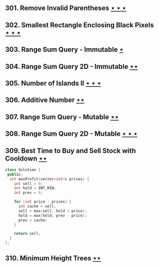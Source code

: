 ## 301. Remove Invalid Parentheses [$\star\star\star$](https://leetcode.com/problems/remove-invalid-parentheses)

## 302. Smallest Rectangle Enclosing Black Pixels [$\star\star\star$](https://leetcode.com/problems/smallest-rectangle-enclosing-black-pixels)

## 303. Range Sum Query - Immutable [$\star$](https://leetcode.com/problems/range-sum-query-immutable)

## 304. Range Sum Query 2D - Immutable [$\star\star$](https://leetcode.com/problems/range-sum-query-2d-immutable)

## 305. Number of Islands II [$\star\star\star$](https://leetcode.com/problems/number-of-islands-ii)

## 306. Additive Number [$\star\star$](https://leetcode.com/problems/additive-number)

## 307. Range Sum Query - Mutable [$\star\star$](https://leetcode.com/problems/range-sum-query-mutable)

## 308. Range Sum Query 2D - Mutable [$\star\star\star$](https://leetcode.com/problems/range-sum-query-2d-mutable)

## 309. Best Time to Buy and Sell Stock with Cooldown [$\star\star$](https://leetcode.com/problems/best-time-to-buy-and-sell-stock-with-cooldown)

```cpp
class Solution {
 public:
  int maxProfit(vector<int>& prices) {
    int sell = 0;
    int hold = INT_MIN;
    int prev = 0;

    for (int price : prices) {
      int cache = sell;
      sell = max(sell, hold + price);
      hold = max(hold, prev - price);
      prev = cache;
    }

    return sell;
  }
};
```

## 310. Minimum Height Trees [$\star\star$](https://leetcode.com/problems/minimum-height-trees)
